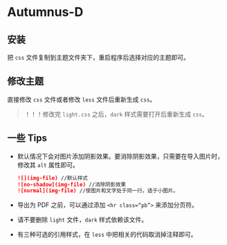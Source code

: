 # Autumnus-D

## 安装

把 `css` 文件复制到主题文件夹下，重启程序后选择对应的主题即可。

## 修改主题

直接修改 `css` 文件或者修改 `less` 文件后重新生成 `css`。

> ！！！修改完 `light.css` 之后，`dark` 样式需要打开后重新生成 `css`。

## 一些 Tips

+ 默认情况下会对图片添加阴影效果。要消除阴影效果，只需要在导入图片时，修改其 `alt` 属性即可。

  ```markdown
  ![](img-file) //默认样式
  ![no-shadow](img-file) //消除阴影效果
  ![normal](img-file) //使图片和文字处于同一行，适于小图片。
  ```

+ 导出为 PDF 之前，可以通过添加 `<hr class=“pb”>` 来添加分页符。

+ 请不要删除 `light` 文件，`dark` 样式依赖该文件。

+ 有三种可选的引用样式，在 `less` 中把相关的代码取消掉注释即可。